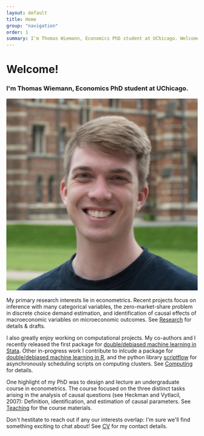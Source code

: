 ```yaml
---
layout: default
title: Home
group: "navigation"
order: 1
summary: I'm Thomas Wiemann, Economics PhD student at UChicago. Welcome to my personal website! 
---
```


# Welcome!

### I'm Thomas Wiemann, Economics PhD student at UChicago.

<img src="/assets/images/thomaswiemann_mini.jpg" class="wrapped rounded">


My primary research interests lie in econometrics. Recent projects focus on inference with many categorical variables, the zero-market-share problem in discrete choice demand estimation, and identification of causal effects of macroeconomic variables on microeconomic outcomes. See [Research](\research) for details & drafts.

I also greatly enjoy working on computational projects. My co-authors and I recently released the first package for [double/debiased machine learning in Stata](https://statalasso.github.io/docs/ddml/). Other in-progress work I contribute to inlcude a package for [double/debiased machine learning in R](https://github.com/thomaswiemann/ddml), and the python library [scriptflow](https://github.com/tlamadon/scriptflow/tree/dev-hpc2) for asynchronously scheduling scripts on computing clusters. See [Computing](/computing) for details.

One highlight of my PhD was to design and lecture an undergraduate course in econometrics. The course focused on the three distinct tasks arising in the analysis of causal questions (see Heckman and Vytlacil, 2007): Definition, identification, and estimation of causal parameters. See [Teaching](/teaching) for the course materials.

Don't hestitate to reach out if any our interests overlap: I'm sure we'll find something exciting to chat about! See [CV](/assets/pdfs/wiemann_cv_2023_06_23.pdf) for my contact details.